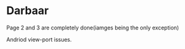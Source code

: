 # Darbaar

Page 2 and 3 are completely done(iamges being the only exception)

Andriod view-port issues.
